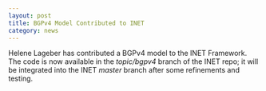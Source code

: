 ```yaml
---
layout: post
title: BGPv4 Model Contributed to INET
category: news
---
```


Helene Lageber has contributed a BGPv4 model to the INET Framework. The
code is now available in the *topic/bgpv4* branch of the INET repo; it will
be integrated into the INET *master* branch after some refinements and
testing.


